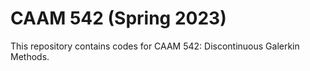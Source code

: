 # CAAM 542 (Spring 2023)

This repository contains codes for CAAM 542: Discontinuous Galerkin Methods. 
